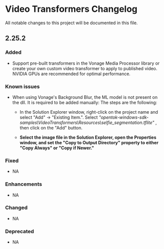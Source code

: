 # Video Transformers Changelog

All notable changes to this project will be documented in this file.

## 2.25.2

### Added

- Support pre-built transformers in the Vonage Media Processor library or create your own custom video transformer to apply to published video. NVIDIA GPUs are recommended for optimal performance.

### Known issues

- When using Vonage's Background Blur, the ML model is not present on the dll. It is required to be added manually: The steps are the following:
  - In the Solution Explorer window, right-click on the project name and select "Add" → "Existing Item.". Select _"opentok-windows-sdk-samples\VideoTransformers\Resources\selfie_segmentation.tflite"_ , then click on the "Add" button.

  - __Select the image file in the Solution Explorer, open the Properties window, and set the "Copy to Output Directory" property to either "Copy Always" or "Copy if Newer."__

### Fixed

- NA

### Enhancements

- NA

### Changed

- NA

### Deprecated

- NA

